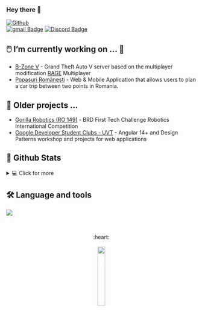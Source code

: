 ### Hey there 👋

[![Github](https://img.shields.io/github/followers/robertnitu02?label=Follow&style=social)](https://github.com/robertnitu02)
<br/>
[![gmail Badge](https://img.shields.io/badge/-nitu.robert02@gmail.com-7D7D7D?style=flat&logo=gmail&logoColor=black)](mailto:nitu.robert02@gmail.com "Connect via Email")
[![Discord Badge](https://img.shields.io/badge/-Mentosan_9798-3b5998?style=flat&logo=Discord&logoColor=white)](https://www.discord.com)

## 🖱️ I’m currently working on ... 👀 <br/>
   * [B-Zone V](https://v.b-zone.ro) - Grand Theft Auto V server based on the multiplayer modification [RAGE](https://rage.mp) Multiplayer
   * [Popasuri Românești](https://www.linkedin.com/company/popasuri-romanesti/about/) - Web & Mobile Application that allows users to plan a car trip between two points in Romania.

## 📂 Older projects ...  <br/>
   * [Gorilla Robotics (RO 149)](https://github.com/robertnitu02/gorilla_robotics) - BRD First Tech Challenge Robotics International Competition
   * [Google Developer Student Clubs - UVT](https://github.com/robertnitu02/GDSC-UVT) - Angular 14+ and Design Patterns workshop and projects for web applications
   
## 💯 Github Stats

<details> 
  <summary>💻 Click for more</summary>
  <br/>
   <img alt="Robert Nițu's Github Stats" src="https://github-readme-stats.vercel.app/api?username=robertnitu02&show_icons=true&count_private=true&theme=radical&hide_border=true&bg_color=0D1117" />
   <img alt="Robert Nițu's Top Languages" src="https://github-readme-stats.vercel.app/api/top-langs/?username=robertnitu02&langs_count=10&layout=compact&theme=radical&hide_border=true&bg_color=0D1117" />
   <a href="http://www.github.com/robertnitu02"><img src="https://github-readme-streak-stats.herokuapp.com/?user=robertnitu02&stroke=ffffff&background=1c1917&ring=0891b2&fire=0891b2&currStreakNum=ffffff&currStreakLabel=0891b2&sideNums=ffffff&sideLabels=ffffff&dates=ffffff&hide_border=true" /></a>
  <br/>
</details>

## 🛠 Language and tools

<div align="left">
  <img src="https://skillicons.dev/icons?i=bootstrap,html,css,scss,javascript,typescript,angular,c,kotlin,firebase,mysql,git" />
</div>

  <br />
  <br />
<p align="center">
  :heart:
  <br />
  <br />
  <img src="https://media.giphy.com/media/jpVnC65DmYeyRL4LHS/giphy.gif" width="20%">
</p>
